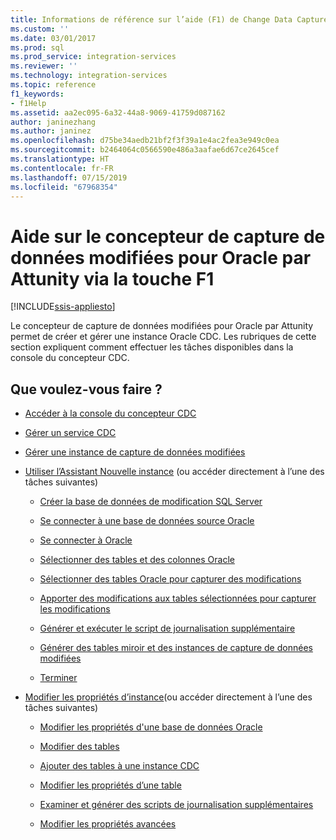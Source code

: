 ```yaml
---
title: Informations de référence sur l’aide (F1) de Change Data Capture Designer pour Oracle d’Attunity | Microsoft Docs
ms.custom: ''
ms.date: 03/01/2017
ms.prod: sql
ms.prod_service: integration-services
ms.reviewer: ''
ms.technology: integration-services
ms.topic: reference
f1_keywords:
- f1Help
ms.assetid: aa2ec095-6a32-44a8-9069-41759d087162
author: janinezhang
ms.author: janinez
ms.openlocfilehash: d75be34aedb21bf2f3f39a1e4ac2fea3e949c0ea
ms.sourcegitcommit: b2464064c0566590e486a3aafae6d67ce2645cef
ms.translationtype: HT
ms.contentlocale: fr-FR
ms.lasthandoff: 07/15/2019
ms.locfileid: "67968354"
---
```

# <a name="change-data-capture-designer-for-oracle-by-attunity-f1-help-reference"></a>Aide sur le concepteur de capture de données modifiées pour Oracle par Attunity via la touche F1

[!INCLUDE[ssis-appliesto](../../includes/ssis-appliesto-ssvrpluslinux-asdb-asdw-xxx.md)]


  Le concepteur de capture de données modifiées pour Oracle par Attunity permet de créer et gérer une instance Oracle CDC. Les rubriques de cette section expliquent comment effectuer les tâches disponibles dans la console du concepteur CDC.  
  
## <a name="what-do-you-want-to-do"></a>Que voulez-vous faire ?  
  
-   [Accéder à la console du concepteur CDC](../../integration-services/change-data-capture/access-the-cdc-designer-console.md)  
  
-   [Gérer un service CDC](../../integration-services/change-data-capture/manage-a-cdc-service.md)  
  
-   [Gérer une instance de capture de données modifiées](../../integration-services/change-data-capture/manage-a-cdc-instance.md)  
  
-   [Utiliser l’Assistant Nouvelle instance](../../integration-services/change-data-capture/use-the-new-instance-wizard.md) (ou accéder directement à l’une des tâches suivantes)  
  
    -   [Créer la base de données de modification SQL Server](../../integration-services/change-data-capture/create-the-sql-server-change-database.md)  
  
    -   [Se connecter à une base de données source Oracle](../../integration-services/change-data-capture/connect-to-an-oracle-source-database.md)  
  
    -   [Se connecter à Oracle](../../integration-services/change-data-capture/connect-to-oracle.md)  
  
    -   [Sélectionner des tables et des colonnes Oracle](../../integration-services/change-data-capture/select-oracle-tables-and-columns.md)  
  
    -   [Sélectionner des tables Oracle pour capturer des modifications](../../integration-services/change-data-capture/select-oracle-tables-for-capturing-changes.md)  
  
    -   [Apporter des modifications aux tables sélectionnées pour capturer les modifications](../../integration-services/change-data-capture/make-changes-to-the-tables-selected-for-capturing-changes.md)  
  
    -   [Générer et exécuter le script de journalisation supplémentaire](../../integration-services/change-data-capture/generate-and-run-the-supplemental-logging-script.md)  
  
    -   [Générer des tables miroir et des instances de capture de données modifiées](../../integration-services/change-data-capture/generate-mirror-tables-and-cdc-capture-instances.md)  
  
    -   [Terminer](../../integration-services/change-data-capture/finish.md)  
  
-   [Modifier les propriétés d’instance](../../integration-services/change-data-capture/edit-instance-properties.md)(ou accéder directement à l’une des tâches suivantes)  
  
    -   [Modifier les propriétés d'une base de données Oracle](../../integration-services/change-data-capture/edit-the-oracle-database-properties.md)  
  
    -   [Modifier des tables](../../integration-services/change-data-capture/edit-tables.md)  
  
    -   [Ajouter des tables à une instance CDC](../../integration-services/change-data-capture/add-tables-to-a-cdc-instance.md)  
  
    -   [Modifier les propriétés d’une table](../../integration-services/change-data-capture/edit-the-table-properties.md)  
  
    -   [Examiner et générer des scripts de journalisation supplémentaires](../../integration-services/change-data-capture/review-and-generate-supplemental-logging-scripts.md)  
  
    -   [Modifier les propriétés avancées](../../integration-services/change-data-capture/edit-the-advanced-properties.md)  
  
  
